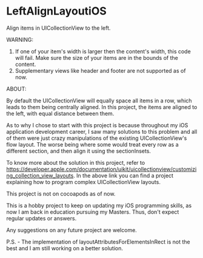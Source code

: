 # LeftAlignLayoutiOS
Align items in UICollectionView to the left.

WARNING:

1. If one of your item's width is larger then the content's width, this code will fail. Make sure the size of your items are in the bounds of the content.
2. Supplementary views like header and footer are not supported as of now.

ABOUT:

By default the UICollectionView will equally space all items in a row, which leads to them being centrally aligned. In this project, the items are aligned to the left, with equal distance between them. 

As to why I chose to start with this project is because throughout my iOS application development career, I saw many solutions to this problem and all of them were just crazy manipulations of the existing UICollectionView's flow layout. The worse being where some would treat every row as a different section, and then align it using the sectionInsets.

To know more about the solution in this project, refer to https://developer.apple.com/documentation/uikit/uicollectionview/customizing_collection_view_layouts.
In the above link you can find a project explaining how to program complex UICollectionView layouts.

This project is not on cocoapods as of now.

This is a hobby project to keep on updating my iOS programming skills, as now I am back in education pursuing my Masters. Thus, don't expect regular updates or answers.

Any suggestions on any future project are welcome.

P.S. - The implementation of layoutAttributesForElementsInRect is not the best and I am still working on a better solution.
